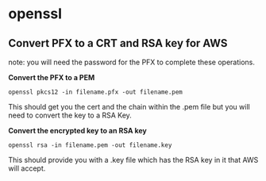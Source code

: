 
# openssl

## Convert PFX to a CRT and RSA key for AWS

note: you will need the password for the PFX to complete these operations.

**Convert the PFX to a PEM**

    openssl pkcs12 -in filename.pfx -out filename.pem

This should get you the cert and the chain within the .pem file but you will need to convert the key to a RSA Key.

**Convert the encrypted key to an RSA key**

    openssl rsa -in filename.pem -out filename.key

This should provide you with a .key file which has the RSA key in it that AWS will accept.
